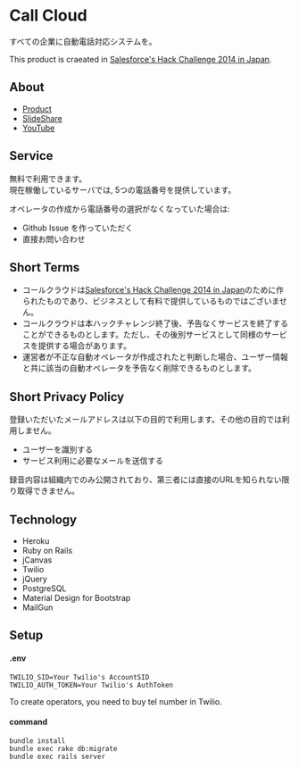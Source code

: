# Call Cloud
すべての企業に自動電話対応システムを。

This product is craeated in [Salesforce's Hack Challenge 2014 in Japan](http://jp.force.com/devzone2014/hackchallenge).

## About
- [Product](https://callcloud.herokuapp.com/)
- [SlideShare](http://www.slideshare.net/honmadayo/call-cloud)
- [YouTube](https://www.youtube.com/watch?v=2K2XR2cXl8w)

## Service
無料で利用できます。  
現在稼働しているサーバでは, 5つの電話番号を提供しています。

オペレータの作成から電話番号の選択がなくなっていた場合は: 

- Github Issue を作っていただく
- 直接お問い合わせ


## Short Terms

- コールクラウドは[Salesforce's Hack Challenge 2014 in Japan](http://jp.force.com/devzone2014/hackchallenge)のために作られたものであり、ビジネスとして有料で提供しているものではございません。
- コールクラウドは本ハックチャレンジ終了後、予告なくサービスを終了することができるものとします。ただし、その後別サービスとして同様のサービスを提供する場合があります。
- 運営者が不正な自動オペレータが作成されたと判断した場合、ユーザー情報と共に該当の自動オペレータを予告なく削除できるものとします。

## Short Privacy Policy
登録いただいたメールアドレスは以下の目的で利用します。その他の目的では利用しません。

- ユーザーを識別する
- サービス利用に必要なメールを送信する

録音内容は組織内でのみ公開されており、第三者には直接のURLを知られない限り取得できません。

## Technology
- Heroku
- Ruby on Rails
- jCanvas
- Twilio
- jQuery
- PostgreSQL
- Material Design for Bootstrap
- MailGun

## Setup
#### .env 

```
TWILIO_SID=Your Twilio's AccountSID
TWILIO_AUTH_TOKEN=Your Twilio's AuthToken
```

To create operators, you need to buy tel number in Twilio.

#### command

```
bundle install
bundle exec rake db:migrate
bundle exec rails server
```


